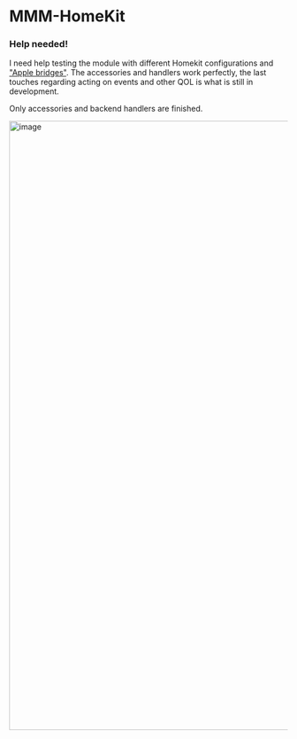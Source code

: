 # MMM-HomeKit
### Help needed!
I need help testing the module with different Homekit configurations and ["Apple bridges"](https://support.apple.com/es-es/guide/watch/apd1af68cb2a/watchos#:~:text=Allow%20remote%20access,it%20will%20be%20paired%20automatically.). The accessories and handlers work perfectly, the last touches regarding acting on events and other QOL is what is still in development.

Only accessories and backend handlers are finished.

<img width="1100" alt="image" src="https://github.com/Fabrizz/MMM-HomeKit/assets/65259076/2b9c52fe-8f32-4ca5-8443-934b11a70e89">

